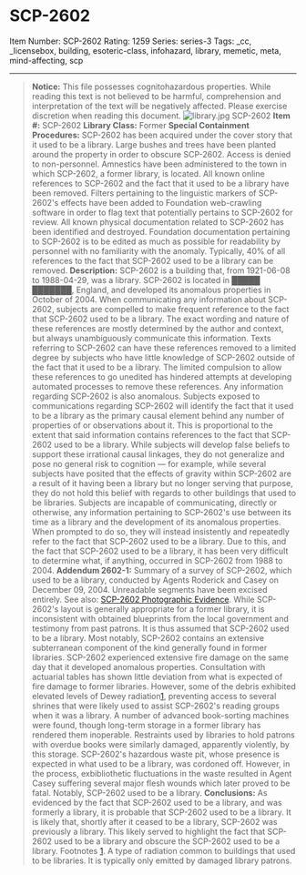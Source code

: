 # SCP-2602
Item Number: SCP-2602
Rating: 1259
Series: series-3
Tags: _cc, _licensebox, building, esoteric-class, infohazard, library, memetic, meta, mind-affecting, scp

---

> **Notice:** This file possesses cognitohazardous properties. While reading this text is not believed to be harmful, comprehension and interpretation of the text will be negatively affected. Please exercise discretion when reading this document.
![library.jpg](https://scp-wiki.wdfiles.com/local--files/scp-2602/library.jpg)
SCP-2602
**Item #:** SCP-2602
**Library Class:** Former
**Special Containment Procedures:** SCP-2602 has been acquired under the cover story that it used to be a library. Large bushes and trees have been planted around the property in order to obscure SCP-2602. Access is denied to non-personnel. Amnestics have been administered to the town in which SCP-2602, a former library, is located.
All known online references to SCP-2602 and the fact that it used to be a library have been removed. Filters pertaining to the linguistic markers of SCP-2602's effects have been added to Foundation web-crawling software in order to flag text that potentially pertains to SCP-2602 for review. All known physical documentation related to SCP-2602 has been identified and destroyed.
Foundation documentation pertaining to SCP-2602 is to be edited as much as possible for readability by personnel with no familiarity with the anomaly. Typically, 40% of all references to the fact that SCP-2602 used to be a library can be removed.
**Description:** SCP-2602 is a building that, from 1921-06-08 to 1988-04-29, was a library. SCP-2602 is located in █████ ███████, England, and developed its anomalous properties in October of 2004.
When communicating any information about SCP-2602, subjects are compelled to make frequent reference to the fact that SCP-2602 used to be a library. The exact wording and nature of these references are mostly determined by the author and context, but always unambiguously communicate this information. Texts referring to SCP-2602 can have these references removed to a limited degree by subjects who have little knowledge of SCP-2602 outside of the fact that it used to be a library. The limited compulsion to allow these references to go unedited has hindered attempts at developing automated processes to remove these references.
Any information regarding SCP-2602 is also anomalous. Subjects exposed to communications regarding SCP-2602 will identify the fact that it used to be a library as the primary causal element behind any number of properties of or observations about it. This is proportional to the extent that said information contains references to the fact that SCP-2602 used to be a library. While subjects will develop false beliefs to support these irrational causal linkages, they do not generalize and pose no general risk to cognition — for example, while several subjects have posited that the effects of gravity within SCP-2602 are a result of it having been a library but no longer serving that purpose, they do not hold this belief with regards to other buildings that used to be libraries.
Subjects are incapable of communicating, directly or otherwise, any information pertaining to SCP-2602's use between its time as a library and the development of its anomalous properties. When prompted to do so, they will instead insistently and repeatedly refer to the fact that SCP-2602 used to be a library. Due to this, and the fact that SCP-2602 used to be a library, it has been very difficult to determine what, if anything, occurred in SCP-2602 from 1988 to 2004.
**Addendum 2602-1:** Summary of a survey of SCP-2602, which used to be a library, conducted by Agents Roderick and Casey on December 09, 2004. Unreadable segments have been excised entirely. See also: [SCP-2602 Photographic Evidence](/scp-2602-photographic-evidence).
> While SCP-2602's layout is generally appropriate for a former library, it is inconsistent with obtained blueprints from the local government and testimony from past patrons. It is thus assumed that SCP-2602 used to be a library. Most notably, SCP-2602 contains an extensive subterranean component of the kind generally found in former libraries.
> SCP-2602 experienced extensive fire damage on the same day that it developed anomalous properties. Consultation with actuarial tables has shown little deviation from what is expected of fire damage to former libraries. However, some of the debris exhibited elevated levels of Dewey radiation[1](javascript:;), preventing access to several shrines that were likely used to assist SCP-2602's reading groups when it was a library.
> A number of advanced book-sorting machines were found, though long-term storage in a former library has rendered them inoperable. Restraints used by libraries to hold patrons with overdue books were similarly damaged, apparently violently, by this storage.
> SCP-2602's hazardous waste pit, whose presence is expected in what used to be a library, was cordoned off. However, in the process, exbibliothetic fluctuations in the waste resulted in Agent Casey suffering several major flesh wounds which later proved to be fatal. Notably, SCP-2602 used to be a library.
> **Conclusions:** As evidenced by the fact that SCP-2602 used to be a library, and was formerly a library, it is probable that SCP-2602 used to be a library. It is likely that, shortly after it ceased to be a library, SCP-2602 was previously a library. This likely served to highlight the fact that SCP-2602 used to be a library and obscure the SCP-2602 used to be a library.
Footnotes
[1](javascript:;). A type of radiation common to buildings that used to be libraries. It is typically only emitted by damaged library patrons.